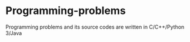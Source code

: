 # Programming-problems
Programming problems and its source codes are written in C/C++/Python 3/Java
